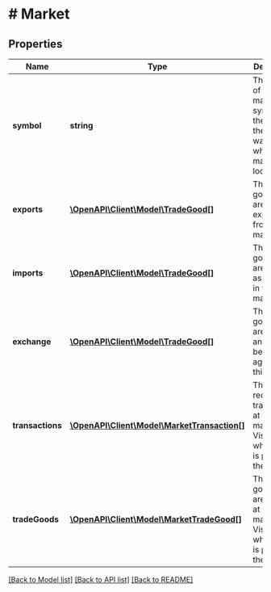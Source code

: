# # Market

## Properties

Name | Type | Description | Notes
------------ | ------------- | ------------- | -------------
**symbol** | **string** | The symbol of the market. The symbol is the same as the waypoint where the market is located. |
**exports** | [**\OpenAPI\Client\Model\TradeGood[]**](TradeGood.md) | The list of goods that are exported from this market. |
**imports** | [**\OpenAPI\Client\Model\TradeGood[]**](TradeGood.md) | The list of goods that are sought as imports in this market. |
**exchange** | [**\OpenAPI\Client\Model\TradeGood[]**](TradeGood.md) | The list of goods that are bought and sold between agents at this market. |
**transactions** | [**\OpenAPI\Client\Model\MarketTransaction[]**](MarketTransaction.md) | The list of recent transactions at this market. Visible only when a ship is present at the market. | [optional]
**tradeGoods** | [**\OpenAPI\Client\Model\MarketTradeGood[]**](MarketTradeGood.md) | The list of goods that are traded at this market. Visible only when a ship is present at the market. | [optional]

[[Back to Model list]](../../README.md#models) [[Back to API list]](../../README.md#endpoints) [[Back to README]](../../README.md)
